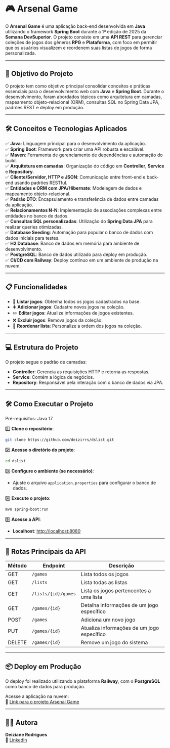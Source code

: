 # 🎮 **Arsenal Game**

O **Arsenal Game** é uma aplicação back-end desenvolvida em **Java** utilizando o framework **Spring Boot** durante a 1ª edição de 2025 da **Semana DevSuperior**. O projeto consiste em uma **API REST** para gerenciar coleções de jogos dos gêneros **RPG** e **Plataforma**, com foco em permitir que os usuários visualizem e reordenem suas listas de jogos de forma personalizada.

---

## 🚀 **Objetivo do Projeto**

O projeto tem como objetivo principal consolidar conceitos e práticas essenciais para o desenvolvimento web com **Java** e **Spring Boot**. Durante o desenvolvimento, foram abordados tópicos como arquitetura em camadas, mapeamento objeto-relacional (ORM), consultas SQL no Spring Data JPA, padrões REST e deploy em produção.

---

## 🛠 **Conceitos e Tecnologias Aplicados**

✅ **Java**: Linguagem principal para o desenvolvimento da aplicação.  
✅ **Spring Boot**: Framework para criar uma API robusta e escalável.  
✅ **Maven**: Ferramenta de gerenciamento de dependências e automação do build.  
✅ **Arquitetura em camadas**: Organização do código em **Controller**, **Service** e **Repository**.  
✅ **Cliente/Servidor, HTTP e JSON**: Comunicação entre front-end e back-end usando padrões RESTful.  
✅ **Entidades e ORM com JPA/Hibernate**: Modelagem de dados e mapeamento objeto-relacional.  
✅ **Padrão DTO**: Encapsulamento e transferência de dados entre camadas da aplicação.  
✅ **Relacionamentos N-N**: Implementação de associações complexas entre entidades no banco de dados.  
✅ **Consultas SQL personalizadas**: Utilização do **Spring Data JPA** para realizar queries otimizadas.  
✅ **Database Seeding**: Automação para popular o banco de dados com dados iniciais para testes.  
✅ **H2 Database**: Banco de dados em memória para ambiente de desenvolvimento.  
✅ **PostgreSQL**: Banco de dados utilizado para deploy em produção.  
✅ **CI/CD com Railway**: Deploy contínuo em um ambiente de produção na nuvem.  

---

## 📋 **Funcionalidades**

- 📌 **Listar jogos**: Obtenha todos os jogos cadastrados na base.  
- ➕ **Adicionar jogos**: Cadastre novos jogos na coleção.  
- ✏️ **Editar jogos**: Atualize informações de jogos existentes.  
- ❌ **Excluir jogos**: Remova jogos da coleção.  
- 🔄 **Reordenar lista**: Personalize a ordem dos jogos na coleção.  

---

## 💻 **Estrutura do Projeto**

O projeto segue o padrão de camadas:  
- **Controller**: Gerencia as requisições HTTP e retorna as respostas.  
- **Service**: Contém a lógica de negócios.  
- **Repository**: Responsável pela interação com o banco de dados via JPA.  

---

## 🛠 **Como Executar o Projeto**

Pré-requisitos: Java 17

1️⃣ **Clone o repositório**:
```bash
git clone https://github.com/deizirrs/dslist.git
```

2️⃣ **Acesse o diretório do projeto**:
```bash
cd dslist
```

3️⃣ **Configure o ambiente (se necessário)**:
- Ajuste o arquivo `application.properties` para configurar o banco de dados.

4️⃣ **Execute o projeto**:
```bash
mvn spring-boot:run
```

5️⃣ **Acesse a API**:
- **Localhost**: [http://localhost:8080](http://localhost:8080)

---

## 📌 **Rotas Principais da API**

| Método | Endpoint                   | Descrição                                       |
|--------|----------------------------|------------------------------------------------|
| GET    | `/games`                   | Lista todos os jogos                           |
| GET    | `/lists`                   | Lista todas as listas                          |
| GET    | `/lists/{id}/games`        | Lista os jogos pertencentes a uma lista        |
| GET    | `/games/{id}`              | Detalha informações de um jogo específico      |
| POST   | `/games`                   | Adiciona um novo jogo                          |
| PUT    | `/games/{id}`              | Atualiza informações de um jogo específico     |
| DELETE | `/games/{id}`              | Remove um jogo do sistema                      |

---

## 📦 **Deploy em Produção**

O deploy foi realizado utilizando a plataforma **Railway**, com o **PostgreSQL** como banco de dados para produção.  

Acesse a aplicação na nuvem:  
🔗 [Link para o projeto Arsenal Game](https://dslist-production-b882.up.railway.app)

---

## 👩‍💻 **Autora**

**Deiziane Rodrigues**  
🔗 [LinkedIn](https://www.linkedin.com/in/deizianer/) 